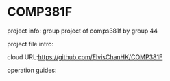 # COMP381F
project info: group project of comps381f by group 44

project file intro:

cloud URL:https://github.com/ElvisChanHK/COMP381F

operation guides:
